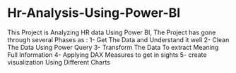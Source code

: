 # Hr-Analysis-Using-Power-BI
This Project is Analyzing HR data Using Power BI, The Project has gone through several Phases as :
1- Get The Data and Understand it well 
2- Clean The Data Using Power Query
3- Transform The Data To extract Meaning Full Information 
4- Applying DAX Measures to get in sights
5- create visualization Using Different Charts 
